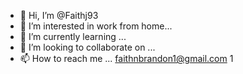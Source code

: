 - 👋 Hi, I’m @Faithj93
- 👀 I’m interested in work from home...
- 🌱 I’m currently learning ...
- 💞️ I’m looking to collaborate on ...
- 📫 How to reach me ...
faithnbrandon1@gmail.com 1
<!---
Faithj93/Faithj93 is a ✨ special ✨ repository because its `README.md` (this file) appears on your GitHub profile.
You can click the Preview link to take a look at your changes.
--->
